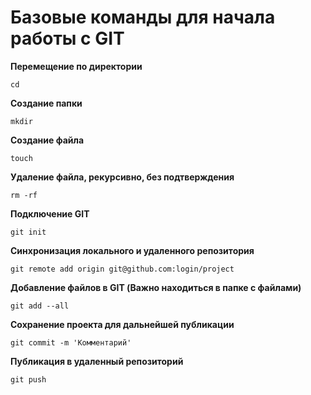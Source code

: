 # Базовые команды для начала работы с GIT

**Перемещение по директории**
```
cd 
```
**Создание папки**
```
mkdir 
```
**Создание файла**
```
touch
```
**Удаление файла, рекурсивно, без подтверждения**
```
rm -rf
```
**Подключение GIT**
```
git init
```
**Синхронизация локального и удаленного репозитория**
```
git remote add origin git@github.com:login/project
```
**Добавление файлов в GIT (Важно находиться в папке с файлами)**
```
git add --all
```
**Сохранение проекта для дальнейшей публикации**
```
git commit -m 'Комментарий'
```
**Публикация в удаленный репозиторий**
```
git push
```